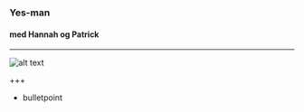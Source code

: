 ### Yes-man
#### med Hannah og Patrick
---

![alt text](https://youtu.be/i4sCUi_LAlA?t=51s)


+++
* bulletpoint
